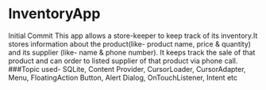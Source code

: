 # InventoryApp
Initial Commit
This app allows a store-keeper to keep track of its inventory.It stores information about the product(like- product name, price & quantity)
and its supplier (like- name & phone number). It  keeps track the sale of that product and can order to listed supplier of that product via
phone call.
###Topic used- SQLite, Content Provider, CursorLoader, CursorAdapter, Menu, FloatingAction Button, Alert Dialog, OnTouchListener, Intent etc

